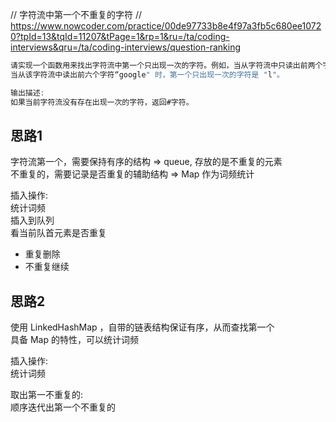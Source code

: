 // 字符流中第一个不重复的字符
// https://www.nowcoder.com/practice/00de97733b8e4f97a3fb5c680ee10720?tpId=13&tqId=11207&tPage=1&rp=1&ru=/ta/coding-interviews&qru=/ta/coding-interviews/question-ranking

```java
请实现一个函数用来找出字符流中第一个只出现一次的字符。例如，当从字符流中只读出前两个字符 "go" 时，第一个只出现一次的字符是 "g"。
当从该字符流中读出前六个字符“google" 时，第一个只出现一次的字符是 "l"。

输出描述:
如果当前字符流没有存在出现一次的字符，返回#字符。
```


## 思路1
字符流第一个，需要保持有序的结构  ⇒ queue, 存放的是不重复的元素  
不重复的，需要记录是否重复的辅助结构  ⇒ Map 作为词频统计  

插入操作:  
统计词频  
插入到队列  
看当前队首元素是否重复  
  - 重复删除
  - 不重复继续


## 思路2
使用 LinkedHashMap ，自带的链表结构保证有序，从而查找第一个  
具备 Map 的特性，可以统计词频  

插入操作:  
统计词频  


取出第一不重复的:   
顺序迭代出第一个不重复的

